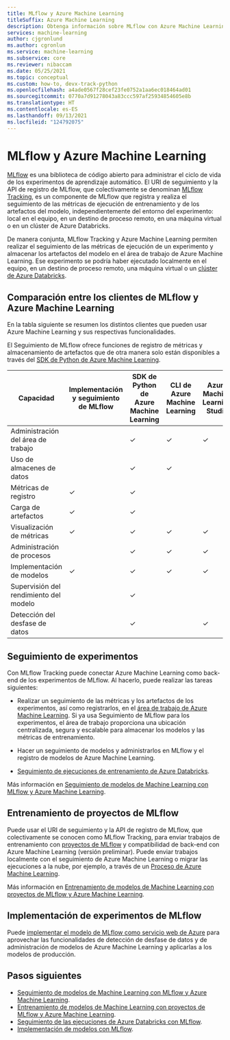 ```yaml
---
title: MLflow y Azure Machine Learning
titleSuffix: Azure Machine Learning
description: Obtenga información sobre MLflow con Azure Machine Learning para registrar métricas y artefactos de modelos de Machine Learning e implementar los modelos de Machine Learning como un servicio web.
services: machine-learning
author: cjgronlund
ms.author: cgronlun
ms.service: machine-learning
ms.subservice: core
ms.reviewer: nibaccam
ms.date: 05/25/2021
ms.topic: conceptual
ms.custom: how-to, devx-track-python
ms.openlocfilehash: a4ade0567f28cef23fe0752a1aa6ec018464ad01
ms.sourcegitcommit: 0770a7d91278043a83ccc597af25934854605e8b
ms.translationtype: HT
ms.contentlocale: es-ES
ms.lasthandoff: 09/13/2021
ms.locfileid: "124792075"
---
```

# <a name="mlflow-and-azure-machine-learning"></a>MLflow y Azure Machine Learning

[MLflow](https://www.mlflow.org) es una biblioteca de código abierto para administrar el ciclo de vida de los experimentos de aprendizaje automático.  El URI de seguimiento y la API de registro de MLflow, que colectivamente se denominan [MLflow Tracking](https://mlflow.org/docs/latest/quickstart.html#using-the-tracking-api), es un componente de MLflow que registra y realiza el seguimiento de las métricas de ejecución de entrenamiento y de los artefactos del modelo, independientemente del entorno del experimento: local en el equipo, en un destino de proceso remoto, en una máquina virtual o en un clúster de Azure Databricks. 

De manera conjunta, MLflow Tracking y Azure Machine Learning permiten realizar el seguimiento de las métricas de ejecución de un experimento y almacenar los artefactos del modelo en el área de trabajo de Azure Machine Learning. Ese experimento se podría haber ejecutado localmente en el equipo, en un destino de proceso remoto, una máquina virtual o un [clúster de Azure Databricks](how-to-use-mlflow-azure-databricks.md). 

## <a name="compare-mlflow-and-azure-machine-learning-clients"></a>Comparación entre los clientes de MLflow y Azure Machine Learning

 En la tabla siguiente se resumen los distintos clientes que pueden usar Azure Machine Learning y sus respectivas funcionalidades.

 El Seguimiento de MLflow ofrece funciones de registro de métricas y almacenamiento de artefactos que de otra manera solo están disponibles a través del [SDK de Python de Azure Machine Learning](/python/api/overview/azure/ml/intro).

| Capacidad | Implementación y seguimiento de MLflow | SDK de Python de Azure Machine Learning |  CLI de Azure Machine Learning | Azure Machine Learning Studio|
|---|---|---|---|---|
| Administración del área de trabajo |   | ✓ | ✓ | ✓ |
| Uso de almacenes de datos  |   | ✓ | ✓ | |
| Métricas de registro      | ✓ | ✓ |   | |
| Carga de artefactos | ✓ | ✓ |   | |
| Visualización de métricas     | ✓ | ✓ | ✓ | ✓ |
| Administración de procesos   |   | ✓ | ✓ | ✓ |
| Implementación de modelos    | ✓ | ✓ | ✓ | ✓ |
|Supervisión del rendimiento del modelo||✓|  |   |
| Detección del desfase de datos |   | ✓ |   | ✓ |


## <a name="track-experiments"></a>Seguimiento de experimentos

Con MLflow Tracking puede conectar Azure Machine Learning como back-end de los experimentos de MLflow. Al hacerlo, puede realizar las tareas siguientes:

+ Realizar un seguimiento de las métricas y los artefactos de los experimentos, así como registrarlos, en el [área de trabajo de Azure Machine Learning](./concept-azure-machine-learning-architecture.md#workspace). Si ya usa Seguimiento de MLflow para los experimentos, el área de trabajo proporciona una ubicación centralizada, segura y escalable para almacenar los modelos y las métricas de entrenamiento. 

+ Hacer un seguimiento de modelos y administrarlos en MLflow y el registro de modelos de Azure Machine Learning.

+ [Seguimiento de ejecuciones de entrenamiento de Azure Databricks](how-to-use-mlflow-azure-databricks.md).

Más información en [Seguimiento de modelos de Machine Learning con MLflow y Azure Machine Learning](how-to-use-mlflow.md). 

## <a name="train-mlflow-projects"></a>Entrenamiento de proyectos de MLflow

Puede usar el URI de seguimiento y la API de registro de MLflow, que colectivamente se conocen como MLflow Tracking, para enviar trabajos de entrenamiento con [proyectos de MLflow](https://www.mlflow.org/docs/latest/projects.html) y compatibilidad de back-end con Azure Machine Learning (versión preliminar). Puede enviar trabajos localmente con el seguimiento de Azure Machine Learning o migrar las ejecuciones a la nube, por ejemplo, a través de un [Proceso de Azure Machine Learning](./how-to-create-attach-compute-cluster.md).

Más información en [Entrenamiento de modelos de Machine Learning con proyectos de MLflow y Azure Machine Learning](how-to-train-mlflow-projects.md).


## <a name="deploy-mlflow-experiments"></a>Implementación de experimentos de MLflow

Puede [implementar el modelo de MLflow como servicio web de Azure](how-to-deploy-mlflow-models.md) para aprovechar las funcionalidades de detección de desfase de datos y de administración de modelos de Azure Machine Learning y aplicarlas a los modelos de producción.

## <a name="next-steps"></a>Pasos siguientes
* [Seguimiento de modelos de Machine Learning con MLflow y Azure Machine Learning](how-to-use-mlflow.md). 
* [Entrenamiento de modelos de Machine Learning con proyectos de MLflow y Azure Machine Learning](how-to-train-mlflow-projects.md).
* [Seguimiento de las ejecuciones de Azure Databricks con MLflow](how-to-use-mlflow-azure-databricks.md).
* [Implementación de modelos con MLflow](how-to-deploy-mlflow-models.md).


